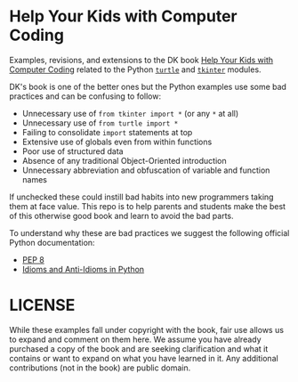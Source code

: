 Help Your Kids with Computer Coding
===================================

Examples, revisions, and extensions
to the DK book [Help Your Kids with Computer
Coding](http://www.amazon.com/Help-Your-Kids-Computer-Coding/dp/146541956X)
related to the Python
[`turtle`](https://docs.python.org/3.4/library/turtle.html#module-turtle)
and [`tkinter`](https://docs.python.org/3.4/library/tkinter.html) modules.

DK's book is one of the better ones but the Python examples use some bad
practices and can be confusing to follow: 

* Unnecessary use of `from tkinter import *` (or any `*` at all)
* Unnecessary use of `from turtle import *`
* Failing to consolidate `import` statements at top
* Extensive use of globals even from within functions
* Poor use of structured data
* Absence of any traditional Object-Oriented introduction
* Unnecessary abbreviation and obfuscation of variable and function names

If unchecked these could instill bad habits into new programmers taking
them at face value. This repo is to help parents and students make the
best of this otherwise good book and learn to avoid the bad parts.

To understand why these are bad practices we suggest the following official
Python documentation: 

* [PEP 8](http://legacy.python.org/dev/peps/pep-0008/)
* [Idioms and Anti-Idioms in
  Python](https://docs.python.org/3.4/howto/doanddont.html)

LICENSE
=======

While these examples fall under copyright with the book, fair use
allows us to expand and comment on them here. We assume you have already
purchased a copy of the book and are seeking clarification and what it
contains or want to expand on what you have learned in it. Any additional
contributions (not in the book) are public domain.
